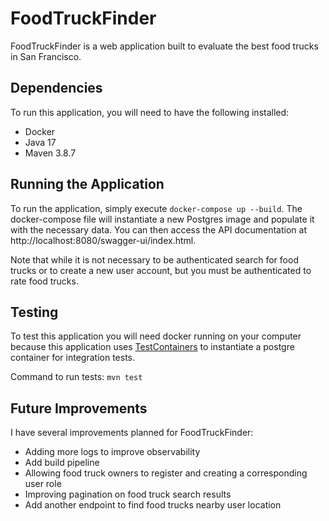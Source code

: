 # FoodTruckFinder

FoodTruckFinder is a web application built to evaluate the best food trucks in San Francisco.

## Dependencies

To run this application, you will need to have the following installed:

- Docker
- Java 17
- Maven 3.8.7

## Running the Application

To run the application, simply execute `docker-compose up --build`. The docker-compose file will instantiate a new Postgres image and populate it with the necessary data. You can then access the API documentation at http://localhost:8080/swagger-ui/index.html.

Note that while it is not necessary to be authenticated search for food trucks or to create a new user account, but you must be authenticated to rate food trucks.

## Testing

To test this application you will need docker running on your computer because this application uses [TestContainers](https://www.testcontainers.org/) to instantiate a postgre container for integration tests.

Command to run tests: `mvn test`

## Future Improvements

I have several improvements planned for FoodTruckFinder:

- Adding more logs to improve observability
- Add build pipeline
- Allowing food truck owners to register and creating a corresponding user role
- Improving pagination on food truck search results
- Add another endpoint to find food trucks nearby user location
